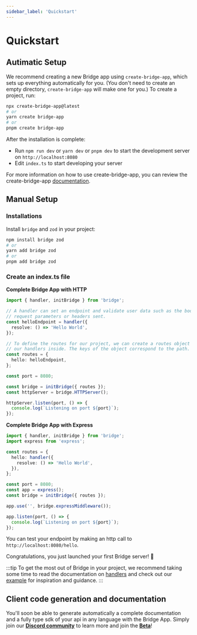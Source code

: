 ```yaml
---
sidebar_label: 'Quickstart'
---
```


# Quickstart

## Autimatic Setup

We recommend creating a new Bridge app using `create-bridge-app`, which sets up everything automatically for you. (You don't need to create an empty directory, `create-bridge-app` will make one for you.) To create a project, run:

```bash
npx create-bridge-app@latest
# or
yarn create bridge-app
# or
pnpm create bridge-app
```

After the installation is complete:

- Run `npm run dev` or `yarn dev` or `pnpm dev` to start the development server on `http://localhost:8080`
- Edit `index.ts` to start developing your server

For more information on how to use create-bridge-app, you can review the create-bridge-app [documentation](https://www.npmjs.com/package/create-bridge-app).

## Manual Setup

### Installations

Install `bridge` and `zod` in your project:

```bash
npm install bridge zod
# or
yarn add bridge zod
# or
pnpm add bridge zod
```

### Create an index.ts file

**Complete Bridge App with HTTP**

```ts twoslash title='index.ts' showLineNumbers
import { handler, initBridge } from 'bridge';

// A handler can set an endpoint and validate user data such as the body, files,
// request parameters or headers sent.
const helloEndpoint = handler({
  resolve: () => 'Hello World',
});

// To define the routes for our project, we can create a routes object and place
// our handlers inside. The keys of the object correspond to the path.
const routes = {
  hello: helloEndpoint,
};

const port = 8080;

const bridge = initBridge({ routes });
const httpServer = bridge.HTTPServer();

httpServer.listen(port, () => {
  console.log(`Listening on port ${port}`);
});
```

**Complete Bridge App with Express**

```ts twoslash title='index.ts' showLineNumbers
import { handler, initBridge } from 'bridge';
import express from 'express';

const routes = {
  hello: handler({
    resolve: () => 'Hello World',
  }),
};

const port = 8080;
const app = express();
const bridge = initBridge({ routes });

app.use('', bridge.expressMiddleware());

app.listen(port, () => {
  console.log(`Listening on port ${port}`);
});
```

<!--
### Defining an endpoint

Let's walk through the steps of building a typesafe API with Bridge. To start, let's create an endpoint that returns "Hello World" to the client.

```ts twoslash title='index.ts'
import { handler } from 'bridge';

const helloEndpoint = handler({
  resolve: () => 'Hello World',
});
```

A handler can set an endpoint and validate user data such as the body, files, request parameters or headers sent. Check out how it works in detail [here](handler/resolve).

### Defining the routes

To define the routes of our project, we simply have to create a routes object and insert inside our handlers. The keys of the routes object correspond to the path.

```ts twoslash title='index.ts'
import { handler } from 'bridge';

const helloEndpoint = handler({
  resolve: () => 'Hello World',
});

const routes = {
  hello: helloEndpoint,
};
```

### Launching the server

To launch our server code, we need to initiate our bridge project with `initBridge`.

**Complete Bridge App with HTTP**

```ts twoslash title='index.ts' showLineNumbers
import { handler, initBridge } from 'bridge';

const helloEndpoint = handler({
  resolve: () => 'Hello World',
});

const routes = {
  hello: helloEndpoint,
};

const port = 8080;

initBridge({ routes })
  .HTTPServer()
  .listen(port, () => {
    console.log(`Listening on port ${port}`);
  });
```

**Complete Bridge App with Express**

```ts twoslash title='index.ts' showLineNumbers
import { handler, initBridge } from 'bridge';
import express from 'express';

const routes = {
  hello: handler({
    resolve: () => 'Hello World',
  }),
};

const port = 8080;
const app = express();

app.use('', initBridge({ routes }).expressMiddleware());

app.listen(port, () => {
  console.log(`Listening on port ${port}`);
});
``` -->

You can test your endpoint by making an http call to `http://localhost:8080/hello`.

Congratulations, you just launched your first Bridge server! 🥳

:::tip
To get the most out of Bridge in your project, we recommend taking some time to read the documentation on [handlers](handler) and check out our [example](example) for inspiration and guidance.
:::

## Client code generation and documentation

You'll soon be able to generate automatically a complete documentation and a fully type sdk of your api in any language with the Bridge App. Simply join our **[Discord community](https://discord.gg/yxjrwm7Bfr)** to learn more and join the **[Beta](https://discord.gg/yxjrwm7Bfr)**!
